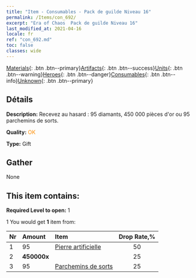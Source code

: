 ```yaml
---
title: "Item - Consumables - Pack de guilde Niveau 16"
permalink: /Items/con_692/
excerpt: "Era of Chaos  Pack de guilde Niveau 16"
last_modified_at: 2021-04-16
locale: fr
ref: "con_692.md"
toc: false
classes: wide
---
```

 [Materials](/fr/Items/){: .btn .btn--primary}[Artifacts](/fr/Items/Artifacts/){: .btn .btn--success}[Units](/fr/Items/Units/){: .btn .btn--warning}[Heroes](/fr/Items/Heroes/){: .btn .btn--danger}[Consumables](/fr/Items/Consumables/){: .btn .btn--info}[Unknown](/fr/Items/Unknown/){: .btn .btn--primary}

## Détails
 **Description:** Recevez au hasard : 95 diamants, 450 000 pièces d'or ou 95 parchemins de sorts.

 **Quality:** <span style="color: #FF8C00">OK</span>

 **Type:** Gift

## Gather

  None

## This item contains:

 **Required Level to open:** 1

 1 You would get **1** item  from:

  | Nr | Amount |     Item    | Drop Rate,% |
  |:---|:-------|:------------|:---------:|
  | 1 | 95 | [Pierre artificielle](/fr/Items/art_188/) | 50 | 
  | 2 |  **450000x** | <i class="fas fa-coins"/> | 25 | 
  | 3 | 95 | [Parchemins de sorts](/fr/Items/con_694/) | 25 | 
